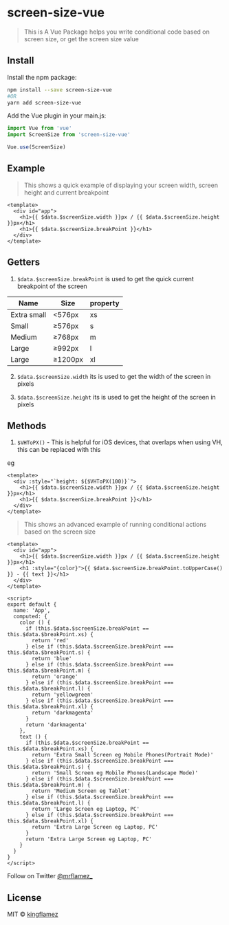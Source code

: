 # screen-size-vue

> This is A Vue Package helps you write conditional code based on screen size, or get the screen size value

## Install

Install the npm package:

```bash
npm install --save screen-size-vue
#OR
yarn add screen-size-vue
```

Add the Vue plugin in your main.js:

```js
import Vue from 'vue'
import ScreenSize from 'screen-size-vue'

Vue.use(ScreenSize)
```

## Example

> This shows a quick example of displaying your screen width, screen height and current breakpoint

```vue
<template>
  <div id="app">
    <h1>{{ $data.$screenSize.width }}px / {{ $data.$screenSize.height }}px</h1>
    <h1>{{ $data.$screenSize.breakPoint }}</h1>
  </div>
</template>
```

## Getters

1. `$data.$screenSize.breakPoint` is used to get the quick current breakpoint of the screen

| Name        | Size    | property |
| ----------- | ------- | -------- |
| Extra small | <576px  | xs       |
| Small       | ≥576px  | s        |
| Medium      | ≥768px  | m        |
| Large       | ≥992px  | l        |
| Large       | ≥1200px | xl       |

2. `$data.$screenSize.width` its is used to get the width of the screen in pixels

3. `$data.$screenSize.height` its is used to get the height of the screen in pixels

## Methods

1. `$VHToPX()` - This is helpful for iOS devices, that overlaps when using VH, this can be replaced with this

eg

```vue
<template>
  <div :style="`height: ${$VHToPX(100)}`">
    <h1>{{ $data.$screenSize.width }}px / {{ $data.$screenSize.height }}px</h1>
    <h1>{{ $data.$screenSize.breakPoint }}</h1>
  </div>
</template>

```

> This shows an advanced example of running conditional actions based on the screen size

```vue
<template>
  <div id="app">
    <h1>{{ $data.$screenSize.width }}px / {{ $data.$screenSize.height }}px</h1>
    <h1 :style="{color}">{{ $data.$screenSize.breakPoint.toUpperCase() }} - {{ text }}</h1>
  </div>
</template>

<script>
export default {
  name: 'App',
  computed: {
    color () {
      if (this.$data.$screenSize.breakPoint == this.$data.$breakPoint.xs) {
        return 'red'
      } else if (this.$data.$screenSize.breakPoint === this.$data.$breakPoint.s) {
        return 'blue'
      } else if (this.$data.$screenSize.breakPoint === this.$data.$breakPoint.m) {
        return 'orange'
      } else if (this.$data.$screenSize.breakPoint === this.$data.$breakPoint.l) {
        return 'yellowgreen'
      } else if (this.$data.$screenSize.breakPoint === this.$data.$breakPoint.xl) {
        return 'darkmagenta'
      }
      return 'darkmagenta'
    },
    text () {
      if (this.$data.$screenSize.breakPoint == this.$data.$breakPoint.xs) {
        return 'Extra Small Screen eg Mobile Phones(Portrait Mode)'
      } else if (this.$data.$screenSize.breakPoint === this.$data.$breakPoint.s) {
        return 'Small Screen eg Mobile Phones(Landscape Mode)'
      } else if (this.$data.$screenSize.breakPoint === this.$data.$breakPoint.m) {
        return 'Medium Screen eg Tablet'
      } else if (this.$data.$screenSize.breakPoint === this.$data.$breakPoint.l) {
        return 'Large Screen eg Laptop, PC'
      } else if (this.$data.$screenSize.breakPoint === this.$data.$breakPoint.xl) {
        return 'Extra Large Screen eg Laptop, PC'
      }
      return 'Extra Large Screen eg Laptop, PC'
    }
  }
}
</script>
```

Follow on Twitter [@mrflamez\_](https://twitter.com/mrflamez_)

## License

MIT © [kingflamez](https://github.com/kingflamez)

